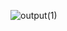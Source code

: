 ![output(1)](https://github.com/djeada/Computational-Fluid-Dynamics-CFD-Resources/assets/37275728/405dd246-3f0c-429d-9a3d-9a6b484b3895)
